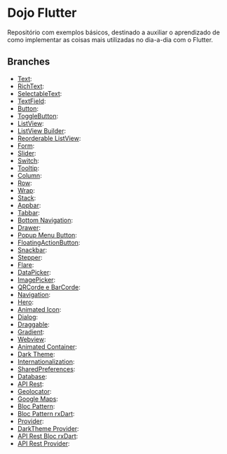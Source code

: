 # Dojo Flutter

Repositório com exemplos básicos, destinado a auxiliar o aprendizado de como implementar as coisas mais utilizadas no dia-a-dia com o Flutter.


## Branches

- [Text](https://github.com/ThiagoEvoa/treinamento_flutter/tree/text):
- [RichText](https://github.com/ThiagoEvoa/treinamento_flutter/tree/rich_text):
- [SelectableText](https://github.com/ThiagoEvoa/treinamento_flutter/tree/selectable_text):
- [TextField](https://github.com/ThiagoEvoa/treinamento_flutter/tree/textfield):
- [Button](https://github.com/ThiagoEvoa/treinamento_flutter/tree/button):
- [ToggleButton](https://github.com/ThiagoEvoa/treinamento_flutter/tree/togglebuttons):
- [ListView](https://github.com/ThiagoEvoa/treinamento_flutter/tree/listview):
- [ListView Builder](https://github.com/ThiagoEvoa/treinamento_flutter/tree/listview_builder):
- [Reorderable ListView](https://github.com/ThiagoEvoa/treinamento_flutter/tree/reorderable_listview):
- [Form](https://github.com/ThiagoEvoa/treinamento_flutter/tree/form):
- [Slider](https://github.com/ThiagoEvoa/treinamento_flutter/tree/slider):
- [Switch](https://github.com/ThiagoEvoa/treinamento_flutter/tree/switch):
- [Tooltip](https://github.com/ThiagoEvoa/treinamento_flutter/tree/tooltip):
- [Column](https://github.com/ThiagoEvoa/treinamento_flutter/tree/column):
- [Row](https://github.com/ThiagoEvoa/treinamento_flutter/tree/row):
- [Wrap](https://github.com/ThiagoEvoa/treinamento_flutter/tree/wrap):
- [Stack](https://github.com/ThiagoEvoa/treinamento_flutter/tree/stack):
- [Appbar](https://github.com/ThiagoEvoa/treinamento_flutter/tree/appbar):
- [Tabbar](https://github.com/ThiagoEvoa/treinamento_flutter/tree/tabbar):
- [Bottom Navigation](https://github.com/ThiagoEvoa/treinamento_flutter/tree/bottom_navigation):
- [Drawer](https://github.com/ThiagoEvoa/treinamento_flutter/tree/drawer):
- [Popup Menu Button](https://github.com/ThiagoEvoa/treinamento_flutter/tree/popup_menu_button):
- [FloatingActionButton](https://github.com/ThiagoEvoa/treinamento_flutter/tree/floatingactionbutton):
- [Snackbar](https://github.com/ThiagoEvoa/treinamento_flutter/tree/snackbar):
- [Stepper](https://github.com/ThiagoEvoa/treinamento_flutter/tree/stepper):
- [Flare](https://github.com/ThiagoEvoa/treinamento_flutter/tree/flare):
- [DataPicker](https://github.com/ThiagoEvoa/treinamento_flutter/tree/date_picker):
- [ImagePicker](https://github.com/ThiagoEvoa/treinamento_flutter/tree/image_picker):
- [QRCorde e BarCorde](https://github.com/ThiagoEvoa/treinamento_flutter/tree/qr_barcode):
- [Navigation](https://github.com/ThiagoEvoa/treinamento_flutter/tree/navigation):
- [Hero](https://github.com/ThiagoEvoa/treinamento_flutter/tree/hero):
- [Animated Icon](https://github.com/ThiagoEvoa/treinamento_flutter/tree/animated_icon):
- [Dialog](https://github.com/ThiagoEvoa/treinamento_flutter/tree/dialog):
- [Draggable](https://github.com/ThiagoEvoa/treinamento_flutter/tree/draggable):
- [Gradient](https://github.com/ThiagoEvoa/treinamento_flutter/tree/gradient):
- [Webview](https://github.com/ThiagoEvoa/treinamento_flutter/tree/webview):
- [Animated Container](https://github.com/ThiagoEvoa/treinamento_flutter/tree/animated_container):
- [Dark Theme](https://github.com/ThiagoEvoa/treinamento_flutter/tree/dark_theme):
- [Internationalization](https://github.com/ThiagoEvoa/treinamento_flutter/tree/internationalization):
- [SharedPreferences](https://github.com/ThiagoEvoa/treinamento_flutter/tree/sharedpreferences):
- [Database](https://github.com/ThiagoEvoa/treinamento_flutter/tree/database):
- [API Rest](https://github.com/ThiagoEvoa/treinamento_flutter/tree/api_rest):
- [Geolocator](https://github.com/ThiagoEvoa/treinamento_flutter/tree/geolocator):
- [Google Maps](https://github.com/ThiagoEvoa/treinamento_flutter/tree/google_maps):
- [Bloc Pattern](https://github.com/ThiagoEvoa/treinamento_flutter/tree/bloc_pattern):
- [Bloc Pattern rxDart](https://github.com/ThiagoEvoa/treinamento_flutter/tree/bloc_pattern_rxdart):
- [Provider](https://github.com/ThiagoEvoa/treinamento_flutter/tree/provider):
- [DarkTheme Provider](https://github.com/ThiagoEvoa/treinamento_flutter/tree/dark_theme_provider):
- [API Rest Bloc rxDart](https://github.com/ThiagoEvoa/treinamento_flutter/tree/api_rest_bloc_rxdart):
- [API Rest Provider](https://github.com/ThiagoEvoa/treinamento_flutter/tree/api_rest_provider):

